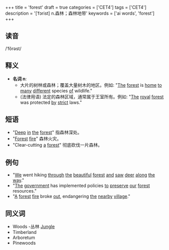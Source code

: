 +++
title = 'forest'
draft = true
categories = ['CET4']
tags = ['CET4']
description = '[ˈfɔrist] n.森林；森林地带'
keywords = ['ai words', 'forest']
+++

## 读音
/ˈfôrəst/

## 释义
- **名词 n**:
  - 大片的树林或森林；覆盖大量树木的地区。例如: "[The](/post/the/) [forest](/post/forest/) is [home](/post/home/) [to](/post/to/) [many](/post/many/) [different](/post/different/) species [of](/post/of/) wildlife."
  - (法律用语) 法定的森林区域，通常属于王室所有。例如: "[The](/post/the/) [royal](/post/royal/) [forest](/post/forest/) was protected [by](/post/by/) [strict](/post/strict/) laws."

## 短语
- "[Deep](/post/deep/) [in](/post/in/) [the](/post/the/) [forest](/post/forest/)" 指森林深处。
- "[Forest](/post/forest/) [fire](/post/fire/)" 森林火灾。
- "Clear-cutting [a](/post/a/) [forest](/post/forest/)" 彻底砍伐一片森林。

## 例句
- "[We](/post/we/) went hiking [through](/post/through/) [the](/post/the/) [beautiful](/post/beautiful/) [forest](/post/forest/) [and](/post/and/) [saw](/post/saw/) [deer](/post/deer/) [along](/post/along/) [the](/post/the/) [way](/post/way/)."
- "[The](/post/the/) [government](/post/government/) has implemented policies [to](/post/to/) [preserve](/post/preserve/) [our](/post/our/) [forest](/post/forest/) resources."
- "[A](/post/a/) [forest](/post/forest/) [fire](/post/fire/) broke [out](/post/out/), endangering [the](/post/the/) [nearby](/post/nearby/) [village](/post/village/)."

## 同义词
- Woods
-丛林 [Jungle](/post/jungle/)
- Timberland
- Arboretum
- Pinewoods
